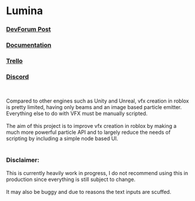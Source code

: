 # Lumina

### [DevForum Post](https://devforum.roblox.com/t/lumina-a-custom-particle-system/2963557)<br/>
### [Documentation](https://mqxsyy.github.io/LuminaDocs/)
### [Trello](https://trello.com/b/HdIHbE2Q/main)
### [Discord](https://discord.gg/pxdp5ANKUD)
<br/>

Compared to other engines such as Unity and Unreal, vfx creation in roblox is pretty limited, having only beams and an image based particle emitter. Everything else to do with VFX must be manually scripted.
<br><br>
The aim of this project is to improve vfx creation in roblox by making a much more powerful particle API and to largely reduce the needs of scripting by including a simple node based UI.
<br><br>

### Disclaimer:

This is currently heavily work in progress, I do not recommend using this in production since everything is still subject to change.
<br> <br>
It may also be buggy and due to reasons the text inputs are scuffed.
<br> <br>
